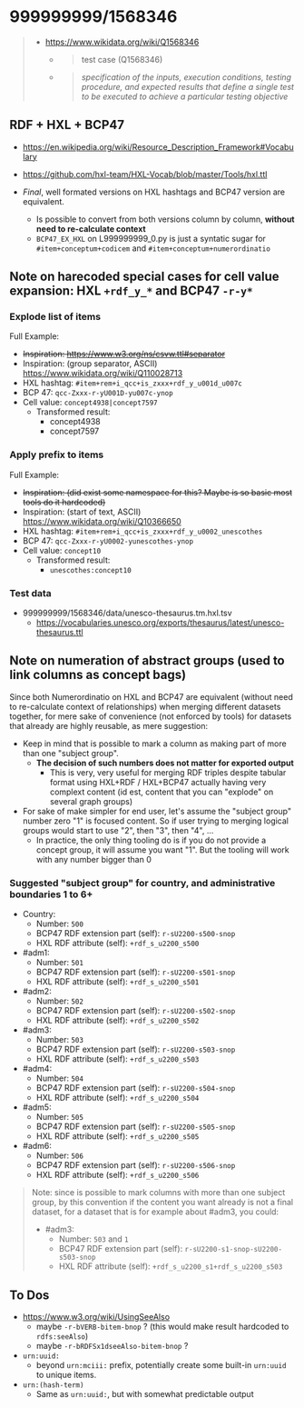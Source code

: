 # 999999999/1568346
> - https://www.wikidata.org/wiki/Q1568346
>   - > test case (Q1568346)
>   - > _specification of the inputs, execution conditions, testing procedure, and expected results that define a single test to be executed to achieve a particular testing objective_



## RDF + HXL + BCP47
- https://en.wikipedia.org/wiki/Resource_Description_Framework#Vocabulary
- https://github.com/hxl-team/HXL-Vocab/blob/master/Tools/hxl.ttl

- _Final_, well formated versions on HXL hashtags and BCP47 version are equivalent.
  - Is possible to convert from both versions column by column,
    **without need to re-calculate context**
  - `BCP47_EX_HXL` on L999999999_0.py is just a syntatic sugar for
    `#item+conceptum+codicem` and `#item+conceptum+numerordinatio`

## Note on harecoded special cases for cell value expansion: HXL `+rdf_y_*` and BCP47 `-r-y*`

### Explode list of items
Full Example:
- <s>Inspiration: https://www.w3.org/ns/csvw.ttl#separator</s>
- Inspiration: (group separator, ASCII) https://www.wikidata.org/wiki/Q110028713
- HXL hashtag: `#item+rem+i_qcc+is_zxxx+rdf_y_u001d_u007c`
- BCP 47: `qcc-Zxxx-r-yU001D-yu007c-ynop`
- Cell value: `concept4938|concept7597`
  - Transformed result:
    - concept4938
    - concept7597

### Apply prefix to items
Full Example:
- <s>Inspiration: (did exist some namespace for this? Maybe is so basic most tools do it hardcoded)</s>
- Inspiration: (start of text, ASCII) https://www.wikidata.org/wiki/Q10366650
- HXL hashtag: `#item+rem+i_qcc+is_zxxx+rdf_y_u0002_unescothes`
- BCP 47: `qcc-Zxxx-r-yU0002-yunescothes-ynop`
- Cell value: `concept10`
  - Transformed result:
    - `unescothes:concept10`

### Test data
- 999999999/1568346/data/unesco-thesaurus.tm.hxl.tsv
  - https://vocabularies.unesco.org/exports/thesaurus/latest/unesco-thesaurus.ttl

## Note on numeration of abstract groups (used to link columns as concept bags)
Since both Numerordinatio on HXL and BCP47 are equivalent
(without need to re-calculate context of relationships) when merging different
datasets together, for mere sake of convenience (not enforced by tools)
for datasets that already are highly reusable, as mere suggestion:

- Keep in mind that is possible to mark a column as making part of more than
  one "subject group".
  - **The decision of such numbers does not matter for exported output**
    - This is very, very useful for merging RDF triples despite tabular format
      using HXL+RDF / HXL+BCP47 actually having very complext content
      (id est, content that you can "explode" on several graph groups)
- For sake of make simpler for end user, let's assume the "subject group"
  number zero "1" is focused content. So if user trying to merging
    logical groups would start to use "2", then "3", then "4", ...
  - In practice, the only thing tooling do is if you do not provide a concept
    group, it will assume you want "1". But the tooling will work with
    any number bigger than 0

### Suggested "subject group" for country, and administrative boundaries 1 to 6+

- Country:
  - Number: `500`
  - BCP47 RDF extension part (self): `r-sU2200-s500-snop`
  - HXL RDF attribute (self): `+rdf_s_u2200_s500`
- #adm1:
  - Number: `501`
  - BCP47 RDF extension part (self): `r-sU2200-s501-snop`
  - HXL RDF attribute (self): `+rdf_s_u2200_s501`
- #adm2:
  - Number: `502`
  - BCP47 RDF extension part (self): `r-sU2200-s502-snop`
  - HXL RDF attribute (self): `+rdf_s_u2200_s502`
- #adm3:
  - Number: `503`
  - BCP47 RDF extension part (self): `r-sU2200-s503-snop`
  - HXL RDF attribute (self): `+rdf_s_u2200_s503`
- #adm4:
  - Number: `504`
  - BCP47 RDF extension part (self): `r-sU2200-s504-snop`
  - HXL RDF attribute (self): `+rdf_s_u2200_s504`
- #adm5:
  - Number: `505`
  - BCP47 RDF extension part (self): `r-sU2200-s505-snop`
  - HXL RDF attribute (self): `+rdf_s_u2200_s505`
- #adm6:
  - Number: `506`
  - BCP47 RDF extension part (self): `r-sU2200-s506-snop`
  - HXL RDF attribute (self): `+rdf_s_u2200_s506`


> Note: since is possible to mark columns with more than one subject group,
> by this convention if the content you want already is not a final
> dataset, for a dataset that is for example about #adm3, you could:
>
> - #adm3:
>   - Number: `503` and `1`
>   - BCP47 RDF extension part (self): `r-sU2200-s1-snop-sU2200-s503-snop`
>   - HXL RDF attribute (self): `+rdf_s_u2200_s1+rdf_s_u2200_s503`


## To Dos
- https://www.w3.org/wiki/UsingSeeAlso
  - maybe `-r-bVERB-bitem-bnop` ? (this would make result hardcoded to `rdfs:seeAlso`)
  - maybe `-r-bRDFSx1dseeAlso-bitem-bnop` ?
- `urn:uuid:`
  - beyond `urn:mciii:` prefix, potentially create some built-in `urn:uuid`
    to unique items.
- `urn:(hash-term)`
  - Same as `urn:uuid:`, but with somewhat predictable output

<!--
@TODO add externay key https://www.wikidata.org/wiki/Q69370
@TODO https://oborel.github.io/

- https://raw.githubusercontent.com/oborel/obo-relations/master/core.owl
  - @prefix ro http://purl.obolibrary.org/obo/
  - @prefix obo http://purl.obolibrary.org/obo/
-->
